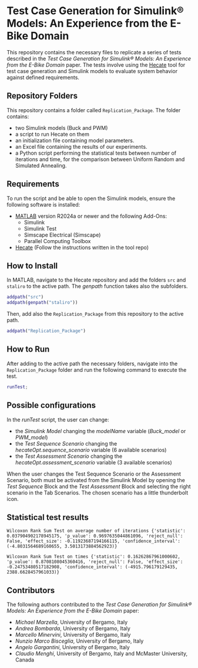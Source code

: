 # Test Case Generation for Simulink® Models: An Experience from the E-Bike Domain

This repository contains the necessary files to replicate a series of tests described in the _Test Case Generation for Simulink® Models: An Experience from the E-Bike Domain_ paper. The tests involve using the [Hecate](https://github.com/Hecate-SBST/Hecate) tool for test case generation and Simulink models to evaluate system behavior against defined requirements.

## Repository Folders

This repository contains a folder called `Replication_Package`.
The folder contains:

- two Simulink models (Buck and PWM)
- a script to run Hecate on them
- an initialization file containing model parameters.
- an Excel file containing the results of our experiments.
- a Python script performing the statistical tests between number of iterations and time, for the comparison between Uniform Random and Simulated Annealing.

## Requirements

To run the script and be able to open the Simulink models, ensure the following software is installed:

- [MATLAB](https://it.mathworks.com/products/matlab.html?requestedDomain) version R2024a or newer and the following Add-Ons:
  - Simulink
  - Simulink Test
  - Simscape Electrical (Simscape)
  - Parallel Computing Toolbox
- [Hecate](https://github.com/Hecate-SBST/Hecate) (Follow the instructions written in the tool repo)

## How to Install

In MATLAB, navigate to the Hecate repository and add the folders `src` and `staliro` to the active path. The _genpath_ function takes also the subfolders.

```matlab
addpath("src")
addpath(genpath("staliro"))
```

Then, add also the `Replication_Package` from this repository to the active path.

```matlab
addpath("Replication_Package")
```

## How to Run

After adding to the active path the necessary folders, navigate into the `Replication_Package` folder and run the following command to execute the test.

```matlab
runTest;
```

## Possible configurations

In the _runTest_ script, the user can change:

- the _Simulink Model_ changing the _modelName_ variable (_Buck_model_ or _PWM_model_)
- the _Test Sequence Scenario_ changing the _hecateOpt.sequence_scenario_ variable (6 available scenarios)
- the _Test Assessment Scenario_ changing the _hecateOpt.assessment_scenario_ variable (3 available scenarios)

When the user changes the Test Sequence Scenario or the Assessment Scenario, both must be activated from the Simulink Model by opening the _Test Sequence_ Block and the _Test Assessment_ Block and selecting the right scenario in the Tab Scenarios. The chosen scenario has a little thunderbolt icon.

## Statistical test results

`
Wilcoxon Rank Sum Test on average number of iterations
{'statistic': 0.037904902178945175, 'p_value': 0.9697635044861096, 'reject_null': False, 'effect_size': -0.11923687194166115, 'confidence_interval': (-4.8031564689160655, 3.5013173884562923)}
`

`
Wilcoxon Rank Sum Test on times
{'statistic': 0.16262867961000602, 'p_value': 0.8708108045360416, 'reject_null': False, 'effect_size': -0.24753480517182908, 'confidence_interval': (-4915.796179129435, 2388.6628457961033)}
`


## Contributors

The following authors contributed to the _Test Case Generation for Simulink® Models: An Experience from the E-Bike Domain_ paper:

- _Michael Marzella_, University of Bergamo, Italy
- _Andrea Bombarda_, University of Bergamo, Italy
- _Marcello Minervini_, University of Bergamo, Italy
- _Nunzio Marco Bisceglia_, University of Bergamo, Italy
- _Angelo Gargantini_, University of Bergamo, Italy
- _Claudio Menghi_, University of Bergamo, Italy and McMaster University, Canada
